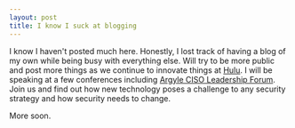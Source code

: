 ```yaml
---
layout: post
title: I know I suck at blogging
---
```


I know I haven't posted much here. Honestly, I lost track of having a blog of my own while being busy with everything else. Will try to be more public and post more things as we continue to innovate things at [Hulu](https://www.hulu.com). I will be speaking at a few conferences including [Argyle CISO Leadership Forum](https://www.argyleforum.com/Events/2017-chief-information-security-officer-ciso-leadership-forum--los-angeles). Join us and find out how new technology poses a challenge to any security strategy and how security needs to change.


More soon.	

